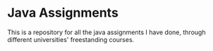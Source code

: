 # Java Assignments
This is a repository for all the java assignments I have done, through different universities' freestanding courses. 
